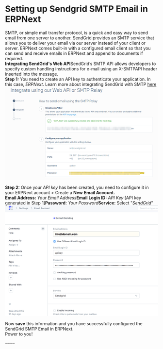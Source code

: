 
# Setting up Sendgrid SMTP Email in ERPNext


SMTP, or simple mail transfer protocol, is a quick and easy way to send email from one server to another. SendGrid provides an SMTP service that allows you to deliver your email via our server instead of your client or server. ERPNext comes built-in with a configured email client so that you can send and receive emails in ERPNext and append to documents if required.  
**Integrating SendGrid's Web API**SendGrid’s SMTP API allows developers to specify custom handling instructions for e-mail using an X-SMTPAPI header inserted into the message.  
**Step 1:** You need to create an API key to authenticate your application. In this case, *ERPNext*. Learn more about integrating SendGrid with SMTP [here](https://sendgrid.com/docs/API_Reference/SMTP_API/integrating_with_the_smtp_api.html)  
![](/files/5Wqn0hV.png)  
  
**Step 2:** Once your *API key* has been created, you need to configure it in your ERPNext account > Create a **New** **Email Account.**  
**Email Address:** *Your Email Address***Email Login ID:** *API Key* [API key generated in Step 1]**Password:** *Your Password***Service:** Select "*SendGrid*"  
![](/files/Q9to7Iu.png)  
  
  
Now **save** this information and you have successfully configured the SendGrid SMTP Email in ERPNext.  
Power to you!  
  
-----**﻿**
